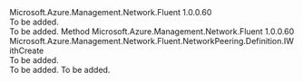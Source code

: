 <Type Name="IWithAccess" FullName="Microsoft.Azure.Management.Network.Fluent.NetworkPeering.Definition.IWithAccess">
  <TypeSignature Language="C#" Value="public interface IWithAccess" />
  <TypeSignature Language="ILAsm" Value=".class public interface auto ansi abstract IWithAccess" />
  <TypeSignature Language="DocId" Value="T:Microsoft.Azure.Management.Network.Fluent.NetworkPeering.Definition.IWithAccess" />
  <TypeSignature Language="VB.NET" Value="Public Interface IWithAccess" />
  <TypeSignature Language="F#" Value="type IWithAccess = interface" />
  <AssemblyInfo>
    <AssemblyName>Microsoft.Azure.Management.Network.Fluent</AssemblyName>
    <AssemblyVersion>1.0.0.60</AssemblyVersion>
  </AssemblyInfo>
  <Interfaces />
  <Docs>
    <summary>To be added.</summary>
    <remarks>To be added.</remarks>
  </Docs>
  <Members>
    <Member MemberName="WithoutAccessFromEitherNetwork">
      <MemberSignature Language="C#" Value="public Microsoft.Azure.Management.Network.Fluent.NetworkPeering.Definition.IWithCreate WithoutAccessFromEitherNetwork ();" />
      <MemberSignature Language="ILAsm" Value=".method public hidebysig newslot virtual instance class Microsoft.Azure.Management.Network.Fluent.NetworkPeering.Definition.IWithCreate WithoutAccessFromEitherNetwork() cil managed" />
      <MemberSignature Language="DocId" Value="M:Microsoft.Azure.Management.Network.Fluent.NetworkPeering.Definition.IWithAccess.WithoutAccessFromEitherNetwork" />
      <MemberSignature Language="VB.NET" Value="Public Function WithoutAccessFromEitherNetwork () As IWithCreate" />
      <MemberSignature Language="F#" Value="abstract member WithoutAccessFromEitherNetwork : unit -&gt; Microsoft.Azure.Management.Network.Fluent.NetworkPeering.Definition.IWithCreate" Usage="iWithAccess.WithoutAccessFromEitherNetwork " />
      <MemberType>Method</MemberType>
      <AssemblyInfo>
        <AssemblyName>Microsoft.Azure.Management.Network.Fluent</AssemblyName>
        <AssemblyVersion>1.0.0.60</AssemblyVersion>
      </AssemblyInfo>
      <ReturnValue>
        <ReturnType>Microsoft.Azure.Management.Network.Fluent.NetworkPeering.Definition.IWithCreate</ReturnType>
      </ReturnValue>
      <Parameters />
      <Docs>
        <summary>To be added.</summary>
        <returns>To be added.</returns>
        <remarks>To be added.</remarks>
      </Docs>
    </Member>
  </Members>
</Type>